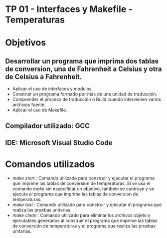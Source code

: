 # TP 01 - Interfaces y Makefile - Temperaturas

# Objetivos

## Desarrollar un programa que imprima dos tablas de conversion, una de Fahrenheit a Celsius y otra de Celsius a Fahrenheit.

* Aplicar el uso de interfaces y módulos.
* Construir un programa formado por más de una unidad de traducción.
* Comprender el proceso de traducción o Build cuando intervienen varios archivos fuente.
* Aplicar el uso de Makefile.

## Compilador utilizado: GCC

## IDE: Microsoft Visual Studio Code

# Comandos utilizados

* *make start* : Comando utilizado para construir y ejecutar el programa que imprime las tablas de conversion de temperaturas. Si se usa el comando *make* sin especificar un objetivo, también se contruye y se ejecuta el programa que imprime las tablas de conversion de temperaturas.
* *make test* : Comando utilizado para construir y ejecutar el programa que realiza las pruebas unitarias.
* *make clean* : Comando utilizado para eliminar los archivos objeto y ejecutables generados al construir el programa que imprime las tablas de conversión de temperaturas y el programa que realiza las pruebas unitarias.
